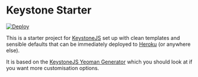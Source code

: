 Keystone Starter
================

[![Deploy](https://www.herokucdn.com/deploy/button.png)](https://heroku.com/deploy?template=https://github.com/JedWatson/keystone-starter)

This is a starter project for [KeystoneJS](http://keystonejs.com) set up with clean templates and sensible defaults that can be immediately deployed to [Heroku](https://www.heroku.com) (or anywhere else).

It is based on the [KeystoneJS Yeoman Generator](https://github.com/keystonejs/generator-keystone) which you should look at if you want more customisation options.
